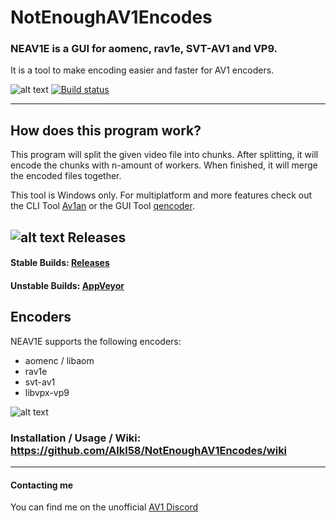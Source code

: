 # NotEnoughAV1Encodes

### NEAV1E is a GUI for aomenc, rav1e, SVT-AV1 and VP9. 

It is a tool to make encoding easier and faster for AV1 encoders.

![alt text](https://i.imgur.com/TjN27T4.png "Happy Spooktober!")
[![Build status](https://ci.appveyor.com/api/projects/status/f3wd2kr5i8eofj88/branch/master?svg=true)](https://ci.appveyor.com/project/Alkl/notenoughav1encodes/branch/master)

---

## How does this program work?
This program will split the given video file into chunks. After splitting, it will encode the chunks with n-amount of workers. 
When finished, it will merge the encoded files together.

This tool is Windows only. For multiplatform and more features check out the CLI Tool [Av1an](https://github.com/master-of-zen/Av1an) or the GUI Tool [qencoder](https://github.com/natis1/qencoder).

## ![alt text](https://i.imgur.com/Ql4lP4E.png) Releases

#### Stable Builds: [Releases](https://github.com/Alkl58/NotEnoughAV1Encodes/releases)

#### Unstable Builds: [AppVeyor](https://ci.appveyor.com/project/Alkl/notenoughav1encodes/branch/master/artifacts)

## Encoders

NEAV1E supports the following encoders:

- aomenc / libaom
- rav1e
- svt-av1
- libvpx-vp9 

![alt text](https://i.imgur.com/5LfxPjT.png)

### Installation / Usage / Wiki: https://github.com/Alkl58/NotEnoughAV1Encodes/wiki

---

#### Contacting me
You can find me on the unofficial [AV1 Discord](https://discord.gg/HSBxne3)

